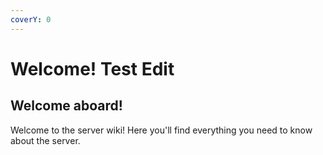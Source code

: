 ```yaml
---
coverY: 0
---
```


# Welcome! Test Edit

## Welcome aboard!

Welcome to the server wiki! Here you'll find everything you need to know about the server.
